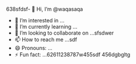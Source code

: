 638sfdsf- 👋 Hi, I’m @waqasaqa
- 👀 I’m interested in ...
- 🌱 I’m currently learning ...
- 💞️ I’m looking to collaborate on ...sfsdwer
- 📫 How to reach me ...sdf
- 😄 Pronouns: ...
- ⚡ Fun fact: ...62611238787w455sdf
456dgbgltg
<!---45asdsfd2212.ml
waqasaqa/waqasaqa is a ✨ special ✨ repository because its `README.md` (this file) appears on your GitHub profile.lj3
You can click the Preview link to take a look at your changes.
--->
